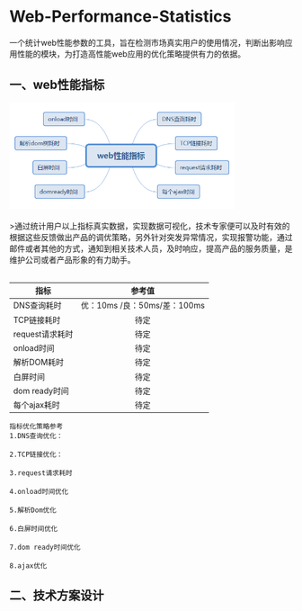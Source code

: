 # Web-Performance-Statistics
一个统计web性能参数的工具，旨在检测市场真实用户的使用情况，判断出影响应用性能的模块，为打造高性能web应用的优化策略提供有力的依据。

## 一、web性能指标
<img src='./doc/web-performance-parameters.png' width=400>
<br>
<br>
>通过统计用户以上指标真实数据，实现数据可视化，技术专家便可以及时有效的根据这些反馈做出产品的调优策略，另外针对突发异常情况，实现报警功能，通过邮件或者其他的方式，通知到相关技术人员，及时响应，提高产品的服务质量，是维护公司或者产品形象的有力助手。
<br>
<br> 

| 指标       | 参考值           |
| ------------- |:-------------:|
| DNS查询耗时     | 优：10ms /良：50ms/差：100ms |
| TCP链接耗时      | 待定      |
| request请求耗时 | 待定      |
| onload时间 | 待定      |
| 解析DOM耗时 | 待定      |
| 白屏时间 | 待定      |
| dom ready时间 | 待定      |
| 每个ajax耗时 | 待定      |
```
指标优化策略参考
1.DNS查询优化：

2.TCP链接优化：

3.request请求耗时

4.onload时间优化

5.解析Dom优化

6.白屏时间优化

7.dom ready时间优化

8.ajax优化
```

## 二、技术方案设计




